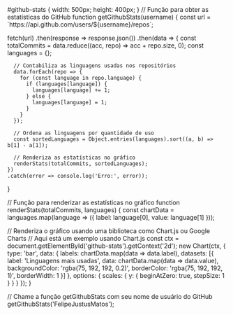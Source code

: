 <div id="github-stats"></div>
#github-stats {
  width: 500px;
  height: 400px;
}
// Função para obter as estatísticas do GitHub
function getGithubStats(username) {
  const url = `https://api.github.com/users/${username}/repos`;

  fetch(url)
    .then(response => response.json())
    .then(data => {
      const totalCommits = data.reduce((acc, repo) => acc + repo.size, 0);
      const languages = {};

      // Contabiliza as linguagens usadas nos repositórios
      data.forEach(repo => {
        for (const language in repo.language) {
          if (languages[language]) {
            languages[language] += 1;
          } else {
            languages[language] = 1;
          }
        }
      });

      // Ordena as linguagens por quantidade de uso
      const sortedLanguages = Object.entries(languages).sort((a, b) => b[1] - a[1]);

      // Renderiza as estatísticas no gráfico
      renderStats(totalCommits, sortedLanguages);
    })
    .catch(error => console.log('Erro:', error));
}

// Função para renderizar as estatísticas no gráfico
function renderStats(totalCommits, languages) {
  const chartData = languages.map(language => ({
    label: language[0],
    value: language[1]
  }));

  // Renderiza o gráfico usando uma biblioteca como Chart.js ou Google Charts
  // Aqui está um exemplo usando Chart.js
  const ctx = document.getElementById('github-stats').getContext('2d');
  new Chart(ctx, {
    type: 'bar',
    data: {
      labels: chartData.map(data => data.label),
      datasets: [{
        label: 'Linguagens mais usadas',
        data: chartData.map(data => data.value),
        backgroundColor: 'rgba(75, 192, 192, 0.2)',
        borderColor: 'rgba(75, 192, 192, 1)',
        borderWidth: 1
      }]
    },
    options: {
      scales: {
        y: {
          beginAtZero: true,
          stepSize: 1
        }
      }
    }
  });
}

// Chame a função getGithubStats com seu nome de usuário do GitHub
getGithubStats('FelipeJustusMatos');
